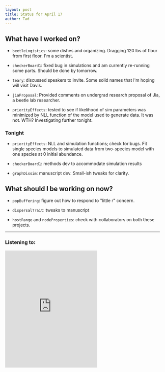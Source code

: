 ```yaml
---
layout: post 
title: Status for April 17 
author: Tad
---
```

 
## What have I worked on?
 


* `beetleLogistics`: some dishes and organizing. Dragging 120 lbs of flour from first floor. I'm a scientist.

* `checkerBoard1`: fixed bug in simulations and am currently re-running some parts. Should be done by tomorrow. 

* `teary`: discussed speakers to invite. Some solid names that I'm hoping will visit Davis. 

* `jiaProposal`: Provided comments on undergrad research proposal of Jia, a beetle lab researcher.

* `priorityEffects`: tested to see if likelihood of sim parameters was minimized by NLL function of the model used to generate data. It was not. WTH? Investigating further tonight.





### Tonight 

* `priorityEffects`: NLL and simulation functions; check for bugs. Fit single species models to simulated data from two-species model with one species at 0 initial abundance. 

* `checkerBoard1`: methods dev to accommodate simulation results

* `graphDissim`: manuscript dev. Small-ish tweaks for clarity. 





## What should I be working on now? 

* `popBuffering`: figure out how to respond to "little r" concern.

* `dispersalTrait`: tweaks to manuscript

* `hostRange` and `nodeProperties`: check with collaborators on both these projects.
 


 
 
 
--- 
 
### Listening to: 
 <iframe src='https://embed.spotify.com/?uri=spotify%3Atrack%3A7ofZgS5xDW0XodfjaXWvZG' width='300' height='380' frameborder='0' allowtransparency='true'></iframe> 
 <i class='fa fa-code' style='color:pink'></i> 
